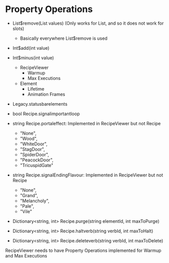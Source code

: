 # Property Operations
 - List$remove(List<string> values) (Only works for List<String>, and so it does not work for slots)
   - Basically everywhere List$remove is used
 - Int$add(int value)
 - Int$minus(int value)
   - RecipeViewer
     - Warmup
     - Max Executions
   - Element
     - Lifetime
	 - Animation Frames

 - Legacy.statusbarelements

 - bool Recipe.signalimportantloop
 - string Recipe.portaleffect: Implemented in RecipeViewer but not Recipe
   - "None",
   - "Wood",
   - "WhiteDoor",
   - "StagDoor",
   - "SpiderDoor",
   - "PeacockDoor",
   - "TricuspidGate"
 - string Recipe.signalEndingFlavour: Implemented in RecipeViewer but not Recipe
   - "None",
   - "Grand",
   - "Melancholy",
   - "Pale",
   - "Vile"
 - Dictionary<string, int> Recipe.purge(string elementId, int maxToPurge)
 - Dictionary<string, int> Recipe.haltverb(string verbId, int maxToHalt)
 - Dictionary<string, int> Recipe.deleteverb(string verbId, int maxToDelete)


 RecipeViewer needs to have Property Operations implemented for Warmup and Max Executions
